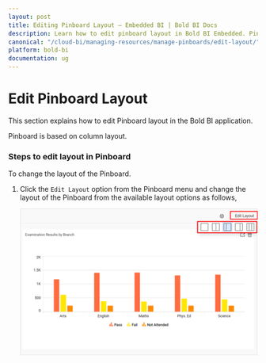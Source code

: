 ```yaml
---
layout: post
title: Editing Pinboard Layout – Embedded BI | Bold BI Docs
description: Learn how to edit pinboard layout in Bold BI Embedded. Pinboard is a collection of widgets from various dashboards pinned to it.
canonical: "/cloud-bi/managing-resources/manage-pinboards/edit-layout/"
platform: bold-bi
documentation: ug
---
```


# Edit Pinboard Layout

This section explains how to edit Pinboard layout in the Bold BI application.

Pinboard is based on column layout.

### Steps to edit layout in Pinboard

To change the layout of the Pinboard.

1. Click the `Edit Layout` option from the Pinboard menu and change the layout of the Pinboard from the available layout options as follows,

    ![Edit Layout](/static/assets/embedded/managing-resources/manage-pinboards/images/edit-layout.png#width=50%)